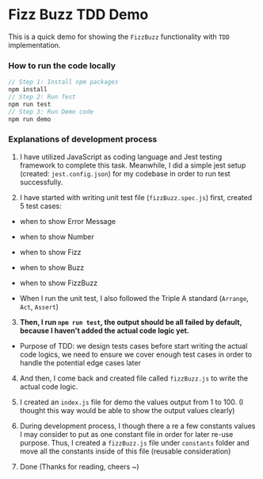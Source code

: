 # Fizz Buzz TDD Demo

This is a quick demo for showing the `FizzBuzz` functionality with `TDD` implementation.

### How to run the code locally

```js
// Step 1: Install npm packages
npm install
// Step 2: Run Test
npm run test
// Step 3: Run Demo code
npm run demo
```

### Explanations of development process

1. I have utilized JavaScript as coding language and Jest testing framework to complete this task. Meanwhile, I did a simple jest setup (created: `jest.config.json`) for my codebase in order to run test successfully.


2. I have started with writing unit test file (`fizzBuzz.spec.js`) first, created 5 test cases:
  - when to show Error Message
  - when to show Number
  - when to show Fizz
  - when to show Buzz
  - when to show FizzBuzz

- When I run the unit test, I also followed the Triple A standard (`Arrange`, `Act`, `Assert`)


3. <strong>Then, I run `npm run test`, the output should be all failed by default, because I haven't added the actual code logic yet.</strong> 

- Purpose of TDD: we design tests cases before start writing the actual code logics, we need to ensure we cover enough test cases in order to handle the potential edge cases later


4. And then, I come back and created file called `fizzBuzz.js` to write the actual code logic.


5. I created an `index.js` file for demo the values output from 1 to 100. (I thought this way would be able to show the output values clearly)


6. During development process, I though there a re a few constants values I may consider to put as one constant file in order for later re-use purpose. Thus, I created a `fizzBuzz.js` file under `constants` folder and move all the constants inside of this file (reusable consideration)


7. Done (Thanks for reading, cheers ~)
